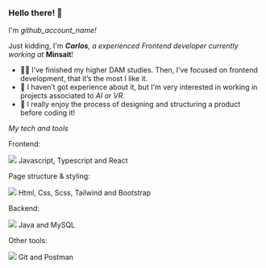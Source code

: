 ###  Hello there! 🚀
I'm *github_account_name!*

Just kidding, I'm ***Carlos**, a experienced Frontend developer currently working at* **Minsait**!

 - 👷‍♀ I’ve finished my higher DAM studies. Then, I’ve focused on frontend development, that it’s the most I like it.
 - 🤖 I haven’t got experience about it, but I'm very interested in working in projects associated to *AI* or *VR*.
 - 📝 I really enjoy the process of designing and structuring a product before coding it!

*My tech and tools*

Frontend:

![](https://skillicons.dev/icons?i=js,ts,react) Javascript, Typescript and React

Page structure & styling:

![](https://skillicons.dev/icons?i=html,css,scss,tailwind,bootstrap) Html, Css, Scss, Tailwind and Bootstrap

Backend:

![](https://skillicons.dev/icons?i=java,mysql) Java and MySQL

Other tools:

![](https://skillicons.dev/icons?i=git,postman) Git and Postman
